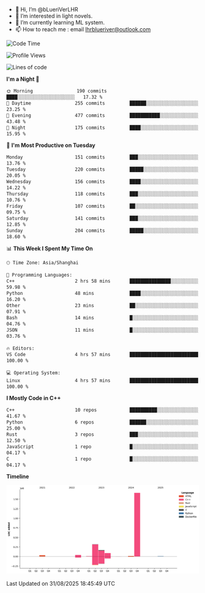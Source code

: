 - 👋 Hi, I’m @bLueriVerLHR
- 👀 I’m interested in light novels.
- 🌱 I’m currently learning ML system.
- 📫 How to reach me : email lhrblueriver@outlook.com

<!--START_SECTION:waka-->
![Code Time](http://img.shields.io/badge/Code%20Time-411%20hrs%2053%20mins-blue)

![Profile Views](http://img.shields.io/badge/Profile%20Views-0-blue)

![Lines of code](https://img.shields.io/badge/From%20Hello%20World%20I%27ve%20Written-2.3%20million%20lines%20of%20code-blue)

**I'm a Night 🦉** 

```text
🌞 Morning                190 commits         ████░░░░░░░░░░░░░░░░░░░░░   17.32 % 
🌆 Daytime                255 commits         ██████░░░░░░░░░░░░░░░░░░░   23.25 % 
🌃 Evening                477 commits         ███████████░░░░░░░░░░░░░░   43.48 % 
🌙 Night                  175 commits         ████░░░░░░░░░░░░░░░░░░░░░   15.95 % 
```
📅 **I'm Most Productive on Tuesday** 

```text
Monday                   151 commits         ███░░░░░░░░░░░░░░░░░░░░░░   13.76 % 
Tuesday                  220 commits         █████░░░░░░░░░░░░░░░░░░░░   20.05 % 
Wednesday                156 commits         ████░░░░░░░░░░░░░░░░░░░░░   14.22 % 
Thursday                 118 commits         ███░░░░░░░░░░░░░░░░░░░░░░   10.76 % 
Friday                   107 commits         ██░░░░░░░░░░░░░░░░░░░░░░░   09.75 % 
Saturday                 141 commits         ███░░░░░░░░░░░░░░░░░░░░░░   12.85 % 
Sunday                   204 commits         █████░░░░░░░░░░░░░░░░░░░░   18.60 % 
```


📊 **This Week I Spent My Time On** 

```text
🕑︎ Time Zone: Asia/Shanghai

💬 Programming Languages: 
C++                      2 hrs 58 mins       ███████████████░░░░░░░░░░   59.98 % 
Python                   48 mins             ████░░░░░░░░░░░░░░░░░░░░░   16.20 % 
Other                    23 mins             ██░░░░░░░░░░░░░░░░░░░░░░░   07.91 % 
Bash                     14 mins             █░░░░░░░░░░░░░░░░░░░░░░░░   04.76 % 
JSON                     11 mins             █░░░░░░░░░░░░░░░░░░░░░░░░   03.76 % 

🔥 Editors: 
VS Code                  4 hrs 57 mins       █████████████████████████   100.00 % 

💻 Operating System: 
Linux                    4 hrs 57 mins       █████████████████████████   100.00 % 
```

**I Mostly Code in C++** 

```text
C++                      10 repos            ██████████░░░░░░░░░░░░░░░   41.67 % 
Python                   6 repos             ██████░░░░░░░░░░░░░░░░░░░   25.00 % 
Rust                     3 repos             ███░░░░░░░░░░░░░░░░░░░░░░   12.50 % 
JavaScript               1 repo              █░░░░░░░░░░░░░░░░░░░░░░░░   04.17 % 
C                        1 repo              █░░░░░░░░░░░░░░░░░░░░░░░░   04.17 % 
```



**Timeline**

![Lines of Code chart](https://raw.githubusercontent.com/bLueriVerLHR/bLueriVerLHR/main/assets/bar_graph.png)


 Last Updated on 31/08/2025 18:45:49 UTC
<!--END_SECTION:waka-->
